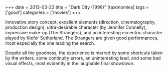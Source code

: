 +++
date = 2013-03-23
title = "Dark City (1998)"
[taxonomies]
tags = ['good']
categories = ['movies']
+++

Innovative story concept, excellent elements (direction, cinematography,
production design), ultra-desirable character (by Jennifer Connelly), impressive
make-up (The Strangers), and an interesting eccentric character played
by Kiefer Sutherland. The Strangers are given good performances, most
especially the one leading the search.

Despite all the goodness, the experience is marred by some shortcuts
taken by the writers, some continuity errors, an uninteresting lead, and
some bad visual effects, most evidently in the laughable final showdown.
